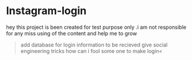 # Instagram-login
hey this project is been created for test purpose only .i am not responsible for  any miss using of the content and help me to grow

>add database for login information to be recieved
> give social engineering tricks how can i fool some one to make login<

